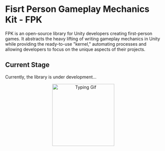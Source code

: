 # Fisrt Person Gameplay Mechanics Kit - FPK

FPK is an open-source library for Unity developers creating first-person games. It abstracts the heavy lifting of writing gameplay mechanics in Unity while providing the ready-to-use "kernel," automating processes and allowing developers to focus on the unique aspects of their projects.

## Current Stage

Currently, the library is under development...

<p align="center">
  <img src="https://media1.tenor.com/m/LkQzw7k5DV4AAAAd/anime-hacking.gif" alt="Typing Gif" height="200"/>
</p>

